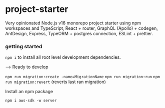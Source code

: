 # project-starter

Very opinionated Node.js v16 monorepo project starter using npm workspaces and TypeScript, React + router, GraphQL (Apollo) + codegen, AntDesign, Express, TypeORM + postgres connection, ESLint + prettier.

### getting started

`npm i` to install all root level development dependencies.

--> Ready to develop

`npm run migration:create -name=MigrationName`
`npm run migration:run`
`npm run migration:revert` (reverts last ran migration)

Install an npm package

`npm i aws-sdk -w server`